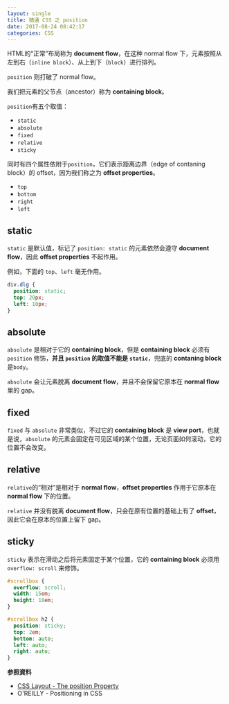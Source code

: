 ```yaml
---
layout: single
title: 精通 CSS 之 position
date: 2017-08-24 08:42:17
categories: CSS
---
```


HTML的“正常”布局称为 __document flow__，在这种 normal flow 下，元素按照从左到右（`inline block`）、从上到下（`block`）进行排列。

`position` 则打破了 normal flow。

我们把元素的父节点（ancestor）称为 __containing block__。

`position`有五个取值：

- `static`
- `absolute`
- `fixed`
- `relative`
- `sticky`

同时有四个属性依附于`position`，它们表示距离边界（edge of contaning block）的 offset，因为我们称之为 __offset properties__。

- `top`
- `bottom`
- `right`
- `left`

## static

`static` 是默认值，标记了 `position: static` 的元素依然会遵守 __document flow__，因此 __offset properties__ 不起作用。

例如，下面的 `top`、`left` 毫无作用。

```css
div.dlg {
  position: static;
  top: 20px;
  left: 10px;
}
```

## absolute

`absolute` 是相对于它的 __containing block__，但是 __containing block__ 必须有 `position` 修饰，**并且 `position` 的取值不能是 `static`**，兜底的 __contaning block__ 是`body`。

`absolute` 会让元素脱离 __document flow__，并且不会保留它原本在 __normal flow__ 里的 gap。

## fixed

`fixed` 与 `absolute` 非常类似，不过它的 __containing block__ 是 __view port__，也就是说，`absolute` 的元素会固定在可见区域的某个位置，无论页面如何滚动，它的位置不会改变。

## relative

`relative`的“相对”是相对于 __normal flow__，__offset properties__ 作用于它原本在 __normal flow__ 下的位置。

`relative` 并没有脱离 __document flow__，只会在原有位置的基础上有了 __offset__，因此它会在原本的位置上留下 gap。

## sticky

`sticky` 表示在滑动之后将元素固定于某个位置，它的 __containing block__ 必须用 `overflow: scroll` 来修饰。

```css
#scrollbox {
  overflow: scroll; 
  width: 15em; 
  height: 18em;
}

#scrollbox h2 {
  position: sticky; 
  top: 2em; 
  bottom: auto;
  left: auto; 
  right: auto;
}
```

**参照資料**

* [CSS Layout - The position Property](https://www.w3schools.com/css/css_positioning.asp)
* O'REILLY - Positioning in CSS 
